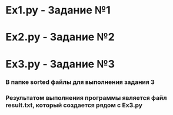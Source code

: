 # Ex1.py - Задание №1

# Ex2.py - Задание №2

# Ex3.py - Задание №3
### В папке sorted файлы для выполнения задания 3
### Результатом выполнения программы является файл result.txt, который создается рядом с Ex3.py 